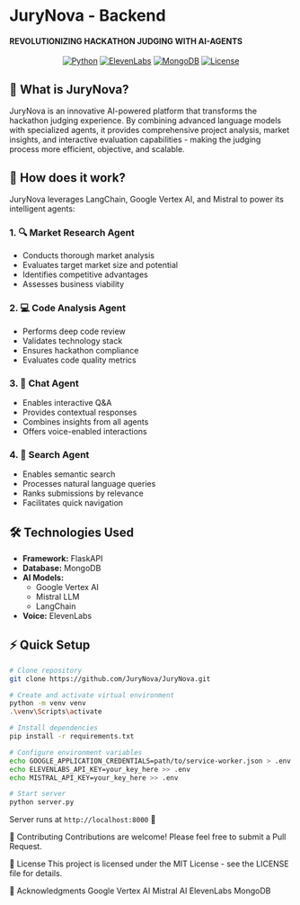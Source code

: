 # JuryNova - Backend

#### REVOLUTIONIZING HACKATHON JUDGING WITH AI-AGENTS

<div align="center">
  
[![Python](https://img.shields.io/badge/python-3.8+-blue.svg)](https://www.python.org/downloads/)
[![ElevenLabs](https://img.shields.io/badge/Built_with-ElevenLabs-7C3AED)](https://elevenlabs.io)
[![MongoDB](https://img.shields.io/badge/MongoDB-4.4+-green.svg)](https://www.mongodb.com/)
[![License](https://img.shields.io/badge/license-MIT-blue.svg)](LICENSE)

</div>

## 🎯 What is JuryNova?

JuryNova is an innovative AI-powered platform that transforms the hackathon judging experience. By combining advanced language models with specialized agents, it provides comprehensive project analysis, market insights, and interactive evaluation capabilities - making the judging process more efficient, objective, and scalable.

## 🤖 How does it work?

JuryNova leverages LangChain, Google Vertex AI, and Mistral to power its intelligent agents:

### 1. 🔍 Market Research Agent
- Conducts thorough market analysis
- Evaluates target market size and potential
- Identifies competitive advantages
- Assesses business viability

### 2. 💻 Code Analysis Agent
- Performs deep code review
- Validates technology stack
- Ensures hackathon compliance
- Evaluates code quality metrics

### 3. 💬 Chat Agent
- Enables interactive Q&A
- Provides contextual responses
- Combines insights from all agents
- Offers voice-enabled interactions

### 4. 🎯 Search Agent
- Enables semantic search
- Processes natural language queries
- Ranks submissions by relevance
- Facilitates quick navigation

## 🛠️ Technologies Used

- **Framework:** FlaskAPI
- **Database:** MongoDB
- **AI Models:**
  - Google Vertex AI
  - Mistral LLM
  - LangChain
- **Voice:** ElevenLabs

## ⚡ Quick Setup

```bash
# Clone repository
git clone https://github.com/JuryNova/JuryNova.git

# Create and activate virtual environment
python -m venv venv
.\venv\Scripts\activate

# Install dependencies
pip install -r requirements.txt

# Configure environment variables
echo GOOGLE_APPLICATION_CREDENTIALS=path/to/service-worker.json > .env
echo ELEVENLABS_API_KEY=your_key_here >> .env
echo MISTRAL_API_KEY=your_key_here >> .env

# Start server
python server.py
```

Server runs at `http://localhost:8000` 🚀

🤝 Contributing
Contributions are welcome! Please feel free to submit a Pull Request.

📝 License
This project is licensed under the MIT License - see the LICENSE file for details.

🙏 Acknowledgments
Google Vertex AI
Mistral AI
ElevenLabs
MongoDB
